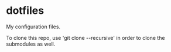 dotfiles
========

My configuration files.

To clone this repo, use 'git clone --recursive' in order to clone the submodules as well.
